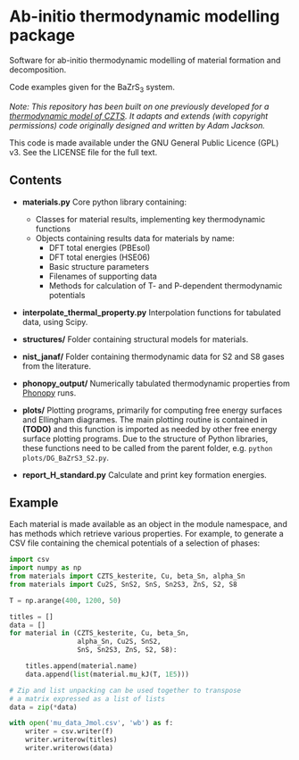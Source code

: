 Ab-initio thermodynamic modelling package
============================

Software for ab-initio thermodynamic modelling of material formation and decomposition.

Code examples given for the BaZrS<sub>3</sub> system.

*Note: This repository has been built on one previously developed for a [thermodynamic model of CZTS](http://dx.doi.org/10.5281/zenodo.57130). 
It adapts and extends (with copyright permissions) code originally designed and written by Adam Jackson.*

This code is made available under the GNU General Public Licence (GPL) v3.
See the LICENSE file for the full text.

Contents
--------

* **materials.py** Core python library containing:
  * Classes for material results, implementing key thermodynamic functions
  * Objects containing results data for materials by name:
    * DFT total energies (PBEsol)
    * DFT total energies (HSE06)
    * Basic structure parameters
    * Filenames of supporting data
    * Methods for calculation of T- and P-dependent thermodynamic potentials

* **interpolate_thermal_property.py** Interpolation functions for tabulated data, using Scipy.

* **structures/** Folder containing structural models for materials.

* **nist_janaf/** Folder containing thermodynamic data for S2 and S8 gases from the literature.

* **phonopy_output/** Numerically tabulated thermodynamic properties from [Phonopy](http://phonopy.github.io/phonopy/) runs.

* **plots/** Plotting programs, primarily for computing free energy surfaces and Ellingham diagrames.
  The main plotting routine is contained in **(TODO)** and this function is imported
  as needed by other free energy surface plotting programs.
  Due to the structure of Python libraries, these functions need to be called from the parent folder, e.g.
  `python plots/DG_BaZrS3_S2.py`.

* **report_H_standard.py** Calculate and print key formation energies.


Example
-------

Each material is made available as an object in the module namespace,
and has methods which retrieve various properties. For example, to
generate a CSV file containing the chemical potentials of a selection of phases:

``` python
import csv
import numpy as np
from materials import CZTS_kesterite, Cu, beta_Sn, alpha_Sn
from materials import Cu2S, SnS2, SnS, Sn2S3, ZnS, S2, S8

T = np.arange(400, 1200, 50)

titles = []
data = []
for material in (CZTS_kesterite, Cu, beta_Sn,
                 alpha_Sn, Cu2S, SnS2,
                 SnS, Sn2S3, ZnS, S2, S8):

    titles.append(material.name)
    data.append(list(material.mu_kJ(T, 1E5)))

# Zip and list unpacking can be used together to transpose
# a matrix expressed as a list of lists
data = zip(*data)

with open('mu_data_Jmol.csv', 'wb') as f:
    writer = csv.writer(f)
    writer.writerow(titles)
    writer.writerows(data)
```
